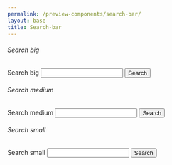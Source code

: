 ```yaml
---
permalink: /preview-components/search-bar/
layout: base
title: Search-bar
---
```


<h6>Search big</h6>

<div class="usa-grid">
  <div class="usa-width-one-half">
    <form class="usa-search usa-search-big">
      <div role="search">
        <label class="usa-sr-only" for="search-field-big">Search big</label>
        <input id="search-field-big" type="search" name="search">
        <button type="submit">
          <span class="usa-search-submit-text">Search</span>
        </button>
      </div>
    </form>
  </div>
</div>

<h6>Search medium</h6>

<div class="usa-grid">
  <div class="usa-width-one-half">
    <form class="usa-search">
      <div role="search">
        <label class="usa-sr-only" for="search-field">Search medium</label>
        <input id="search-field" type="search" name="search">
        <button type="submit">
          <span class="usa-search-submit-text">Search</span>
        </button>
      </div>
    </form>
  </div>
</div>

<h6>Search small</h6>

<div class="usa-grid">
  <div class="usa-width-one-half">
    <form class="usa-search usa-search-small">
      <div role="search">
        <label class="usa-sr-only" for="search-field-small">Search small</label>
        <input id="search-field-small" type="search" name="search">
        <button type="submit">
          <span class="usa-sr-only">Search</span>
        </button>
      </div>
    </form>
  </div>
</div>
